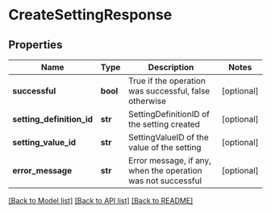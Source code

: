# CreateSettingResponse

## Properties
Name | Type | Description | Notes
------------ | ------------- | ------------- | -------------
**successful** | **bool** | True if the operation was successful, false otherwise | [optional] 
**setting_definition_id** | **str** | SettingDefinitionID of the setting created | [optional] 
**setting_value_id** | **str** | SettingValueID of the value of the setting | [optional] 
**error_message** | **str** | Error message, if any, when the operation was not successful | [optional] 

[[Back to Model list]](../README.md#documentation-for-models) [[Back to API list]](../README.md#documentation-for-api-endpoints) [[Back to README]](../README.md)


